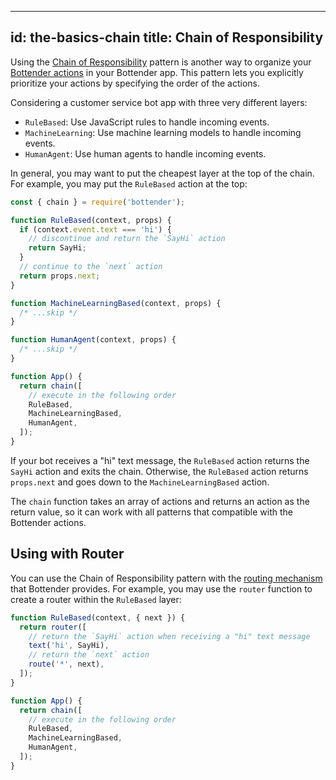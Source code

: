 
---
id: the-basics-chain
title: Chain of Responsibility
---

Using the [Chain of Responsibility](https://en.wikipedia.org/wiki/Chain-of-responsibility_pattern) pattern is another way to organize your [Bottender actions](the-basics-actions.md) in your Bottender app. This pattern lets you explicitly prioritize your actions by specifying the order of the actions.

Considering a customer service bot app with three very different layers:

- `RuleBased`: Use JavaScript rules to handle incoming events.
- `MachineLearning`: Use machine learning models to handle incoming events.
- `HumanAgent`: Use human agents to handle incoming events.

In general, you may want to put the cheapest layer at the top of the chain. For example, you may put the `RuleBased` action at the top:

```js
const { chain } = require('bottender');

function RuleBased(context, props) {
  if (context.event.text === 'hi') {
    // discontinue and return the `SayHi` action
    return SayHi;
  }
  // continue to the `next` action
  return props.next;
}

function MachineLearningBased(context, props) {
  /* ...skip */
}

function HumanAgent(context, props) {
  /* ...skip */
}

function App() {
  return chain([
    // execute in the following order
    RuleBased,
    MachineLearningBased,
    HumanAgent,
  ]);
}
```

If your bot receives a "hi" text message, the `RuleBased` action returns the `SayHi` action and exits the chain. Otherwise, the `RuleBased` action returns `props.next` and goes down to the `MachineLearningBased` action.

The `chain` function takes an array of actions and returns an action as the return value, so it can work with all patterns that compatible with the Bottender actions.

## Using with Router

You can use the Chain of Responsibility pattern with the [routing mechanism](the-basics-routing.md) that Bottender provides. For example, you may use the `router` function to create a router within the `RuleBased` layer:

```js
function RuleBased(context, { next }) {
  return router([
    // return the `SayHi` action when receiving a "hi" text message
    text('hi', SayHi),
    // return the `next` action
    route('*', next),
  ]);
}

function App() {
  return chain([
    // execute in the following order
    RuleBased,
    MachineLearningBased,
    HumanAgent,
  ]);
}
```